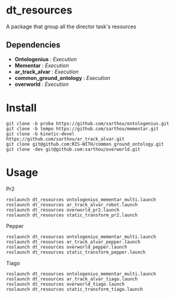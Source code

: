 # dt_resources

A package that group all the director task's resources

## Dependencies

 - **Ontologenius** : *Execution*
 - **Mementar**     : *Execution*
 - **ar_track_alvar** : *Execution*
 - **common_ground_ontology** : *Execution*
 - **overworld** : *Execution*

# Install

```
git clone -b proba https://github.com/sarthou/ontologenius.git
git clone -b tempo https://github.com/sarthou/mementar.git
git clone -b kinetic-devel https://github.com/sarthou/ar_track_alvar.git
git clone git@github.com:RIS-WITH/common_ground_ontology.git
git clone -dev git@github.com:sarthou/overworld.git
```

# Usage

Pr2

```
roslaunch dt_resources ontologenius_mementar_multi.launch
roslaunch dt_resources ar_track_alvar_robot.launch
roslaunch dt_resources overworld_pr2.launch
roslaunch dt_resources static_transform_pr2.launch
```

Pepper

```
roslaunch dt_resources ontologenius_mementar_multi.launch
roslaunch dt_resources ar_track_alvar_pepper.launch
roslaunch dt_resources overworld_pepper.launch
roslaunch dt_resources static_transform_pepper.launch
```

Tiago

```
roslaunch dt_resources ontologenius_mementar_multi.launch
roslaunch dt_resources ar_track_alvar_tiago.launch
roslaunch dt_resources overworld_tiago.launch
roslaunch dt_resources static_transform_tiago.launch
```
